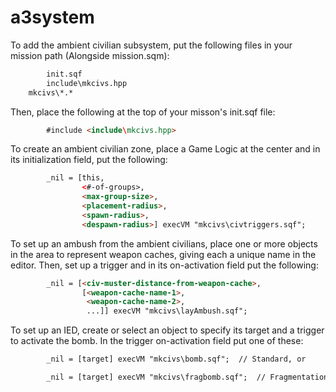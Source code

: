 # a3system
To add the ambient civilian subsystem, put the following files in your mission
path (Alongside mission.sqm):
```html
        init.sqf
        include\mkcivs.hpp
	mkcivs\*.*
```

Then, place the following at the top of your misson's init.sqf file:
```html
        #include <include\mkcivs.hpp>
```

To create an ambient civilian zone, place a Game Logic at the center and in
its initialization field, put the following:
```html
        _nil = [this,
                <#-of-groups>,
                <max-group-size>,
                <placement-radius>,
                <spawn-radius>,
                <despawn-radius>] execVM "mkcivs\civtriggers.sqf";
```

To set up an ambush from the ambient civilians, place one or more objects in
the area to represent weapon caches, giving each a unique name in the editor.
Then, set up a trigger and in its on-activation field put the following:
```html
        _nil = [<civ-muster-distance-from-weapon-cache>,
                [<weapon-cache-name-1>,
                 <weapon-cache-name-2>,
                 ...]] execVM "mkcivs\layAmbush.sqf";
```

To set up an IED, create or select an object to specify its target and a trigger
to activate the bomb.  In the trigger on-activation field put one of these:
```html
        _nil = [target] execVM "mkcivs\bomb.sqf";  // Standard, or

        _nil = [target] execVM "mkcivs\fragbomb.sqf";  // Fragmentation
```
